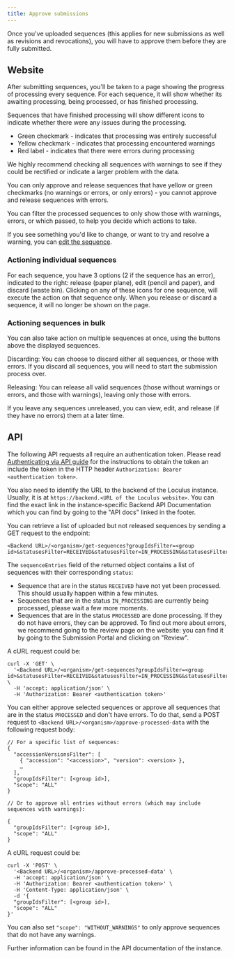 ```yaml
---
title: Approve submissions
---
```


Once you've uploaded sequences (this applies for new submissions as well as revisions and revocations), you will have to approve them before they are fully submitted.

## Website

After submitting sequences, you'll be taken to a page showing the progress of processing every sequence. For each sequence, it will show whether its awaiting processing, being processed, or has finished processing.

Sequences that have finished processing will show different icons to indicate whether there were any issues during the processing.

-   Green checkmark - indicates that processing was entirely successful
-   Yellow checkmark - indicates that processing encountered warnings
-   Red label - indicates that there were errors during processing

We highly recommend checking all sequences with warnings to see if they could be rectified or indicate a larger problem with the data.

You can only approve and release sequences that have yellow or green checkmarks (no warnings or errors, or only errors) - you cannot approve and release sequences with errors.

You can filter the processed sequences to only show those with warnings, errors, or which passed, to help you decide which actions to take.

If you see something you'd like to change, or want to try and resolve a warning, you can [edit the sequence](../edit-submissions).

### Actioning individual sequences

For each sequence, you have 3 options (2 if the sequence has an error), indicated to the right: release (paper plane), edit (pencil and paper), and discard (waste bin). Clicking on any of these icons for one sequence, will execute the action on that sequence only. When you release or discard a sequence, it will no longer be shown on the page.

### Actioning sequences in bulk

You can also take action on multiple sequences at once, using the buttons above the displayed sequences.

Discarding: You can choose to discard either all sequences, or those with errors. If you discard all sequences, you will need to start the submission process over.

Releasing: You can release all valid sequences (those without warnings or errors, and those with warnings), leaving only those with errors.

If you leave any sequences unreleased, you can view, edit, and release (if they have no errors) them at a later time.

## API

The following API requests all require an authentication token. Please read [Authenticating via API guide](../authenticate-via-api/) for the instructions to obtain the token an include the token in the HTTP header `Authorization: Bearer <authentication token>`.

You also need to identify the URL to the backend of the Loculus instance. Usually, it is at `https://backend.<URL of the Loculus website>`. You can find the exact link in the instance-specific Backend API Documentation which you can find by going to the "API docs" linked in the footer.

You can retrieve a list of uploaded but not released sequences by sending a GET request to the endpoint:

```
<Backend URL>/<organism>/get-sequences?groupIdsFilter=<group id>&statusesFilter=RECEIVED&statusesFilter=IN_PROCESSING&statusesFilter=PROCESSED
```

The `sequenceEntries` field of the returned object contains a list of sequences with their corresponding `status`:

-   Sequence that are in the status `RECEIVED` have not yet been processed. This should usually happen within a few minutes.
-   Sequences that are in the status `IN_PROCESSING` are currently being processed, please wait a few more moments.
- Sequences that are in the status `PROCESSED` are done processing. If they do not have errors, they can be approved. To find out more about errors, we recommend going to the review page on the website: you can find it by going to the Submission Portal and clicking on "Review".

A cURL request could be:

```
curl -X 'GET' \
  '<Backend URL>/<organism>/get-sequences?groupIdsFilter=<group id>&statusesFilter=RECEIVED&statusesFilter=IN_PROCESSING&statusesFilter=PROCESSED \
  -H 'accept: application/json' \
  -H 'Authorization: Bearer <authentication token>'
```

You can either approve selected sequences or approve all sequences that are in the status `PROCESSED` and don't have errors.
To do that, send a POST request to `<Backend URL>/<organism>/approve-processed-data` with the following request body:

```
// For a specific list of sequences:
{
  "accessionVersionsFilter": [
    { "accession": "<accession>", "version": <version> },
    …
  ],
  "groupIdsFilter": [<group id>],
  "scope": "ALL"
}

// Or to approve all entries without errors (which may include sequences with warnings):

{
  "groupIdsFilter": [<group id>],
  "scope": "ALL"
}
```

A cURL request could be:

```
curl -X 'POST' \
  '<Backend URL>/<organism>/approve-processed-data' \
  -H 'accept: application/json' \
  -H 'Authorization: Bearer <authentication token>' \
  -H 'Content-Type: application/json' \
  -d '{
  "groupIdsFilter": [<group id>],
  "scope": "ALL"
}'
```

You can also set `"scope": "WITHOUT_WARNINGS"` to only approve sequences that do not have any warnings.

Further information can be found in the API documentation of the instance.
